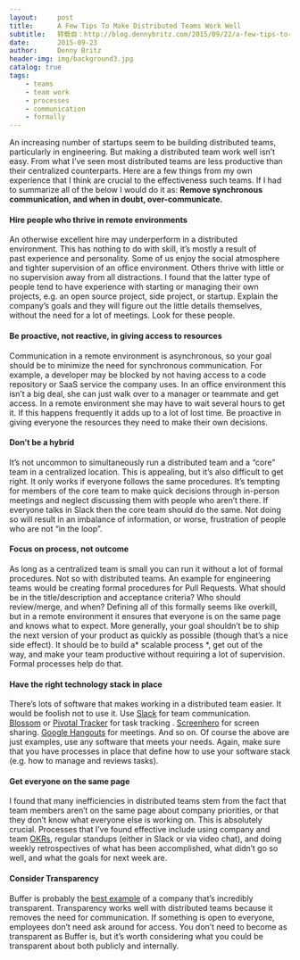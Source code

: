 ```yaml
---
layout:     post
title:      A Few Tips To Make Distributed Teams Work Well
subtitle:   转载自：http://blog.dennybritz.com/2015/09/22/a-few-tips-to-make-distributed-teams-work-well/
date:       2015-09-23
author:     Denny Britz
header-img: img/background3.jpg
catalog: true
tags:
    - teams
    - team work
    - processes
    - communication
    - formally
---
```


An increasing number of startups seem to be building distributed teams, particularly in engineering. But making a distributed team work well isn’t easy. From what I’ve seen most distributed teams are less productive than their centralized counterparts. Here are a few things from my own experience that I think are crucial to the effectiveness such teams. If I had to summarize all of the below I would do it as: **Remove synchronous communication, and when in doubt, over-communicate.**

#### Hire people who thrive in remote environments

An otherwise excellent hire may underperform in a distributed environment. This has nothing to do with skill, it’s mostly a result of past experience and personality. Some of us enjoy the social atmosphere and tighter supervision of an office environment. Others thrive with little or no supervision away from all distractions. I found that the latter type of people tend to have experience with starting or managing their own projects, e.g. an open source project, side project, or startup. Explain the company’s goals and they will figure out the little details themselves, without the need for a lot of meetings. Look for these people.

#### Be proactive, not reactive, in giving access to resources

Communication in a remote environment is asynchronous, so your goal should be to minimize the need for synchronous communication. For example, a developer may be blocked by not having access to a code repository or SaaS service the company uses. In an office environment this isn’t a big deal, she can just walk over to a manager or teammate and get access. In a remote environment she may have to wait several hours to get it. If this happens frequently it adds up to a lot of lost time. Be proactive in giving everyone the resources they need to make their own decisions.

#### Don’t be a hybrid

It’s not uncommon to simultaneously run a distributed team and a “core” team in a centralized location. This is appealing, but it’s also difficult to get right. It only works if everyone follows the same procedures. It’s tempting for members of the core team to make quick decisions through in-person meetings and neglect discussing them with people who aren’t there. If everyone talks in Slack then the core team should do the same. Not doing so will result in an imbalance of information, or worse, frustration of people who are not “in the loop”.

#### Focus on process, not outcome

As long as a centralized team is small you can run it without a lot of formal procedures. Not so with distributed teams. An example for engineering teams would be creating formal procedures for Pull Requests. What should be in the title/description and acceptance criteria? Who should review/merge, and when? Defining all of this formally seems like overkill, but in a remote environment it ensures that everyone is on the same page and knows what to expect. More generally, your goal shouldn’t be to ship the next version of your product as quickly as possible (though that’s a nice side effect). It should be to build a* scalable process *, get out of the way, and make your team productive without requiring a lot of supervision. Formal processes help do that.

#### Have the right technology stack in place

There’s lots of software that makes working in a distributed team easier. It would be foolish not to use it. Use [Slack](https://slack.com/) for team communication. [Blossom](https://www.blossom.co/) or [Pivotal Tracker](https://www.pivotaltracker.com/dashboard) for task tracking . [Screenhero](https://screenhero.com/) for screen sharing. [Google Hangouts](https://hangouts.google.com/) for meetings. And so on. Of course the above are just examples, use any software that meets your needs. Again, make sure that you have processes in place that define how to use your software stack (e.g. how to manage and reviews tasks).

#### Get everyone on the same page

I found that many inefficiencies in distributed teams stem from the fact that team members aren’t on the same page about company priorities, or that they don’t know what everyone else is working on. This is absolutely crucial. Processes that I’ve found effective include using company and team [OKRs](https://www.gv.com/lib/how-google-sets-goals-objectives-and-key-results-okrs), regular standups (either in Slack or via video chat), and doing weekly retrospectives of what has been accomplished, what didn’t go so well, and what the goals for next week are.

#### Consider Transparency

Buffer is probably the [best example](https://buffer.com/transparency) of a company that’s incredibly transparent. Transparency works well with distributed teams because it removes the need for communication. If something is open to everyone, employees don’t need ask around for access. You don’t need to become as transparent as Buffer is, but it’s worth considering what you could be transparent about both publicly and internally.

 
